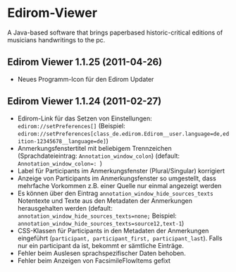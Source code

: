 Edirom-Viewer
=============

A Java-based software that brings paperbased historic-critical editions of musicians handwritings to the pc.

## Edirom Viewer 1.1.25 (2011-04-26)

* Neues Programm-Icon für den Edirom Updater

## Edirom Viewer 1.1.24 (2011-02-27)

* Edirom-Link für das Setzen von Einstellungen: `edirom://setPreferences[]` (Beispiel: `edirom://setPreferences[class_de.edirom.Edirom__user.language=de,edition-12345678__language=de]`)
* Anmerkungsfenstertitel mit beliebigem Trennzeichen (Sprachdateieintrag: `Annotation_window_colon`) (default: `Annotation_window_colon=: `)
* Label für Participants im Anmerkungsfenster (Plural/Singular) korrigiert
* Anzeige von Participants im Anmerkungsfenster so umgestellt, dass mehrfache Vorkommen z.B. einer Quelle nur einmal angezeigt werden
* Es können über den Eintrag `annotation_window_hide_sources_texts` Notentexte und Texte aus den Metadaten der Anmerkungen herausgehalten werden (default: `annotation_window_hide_sources_texts=none;` Beispiel: `annotation_window_hide_sources_texts=source12,text-1`)
* CSS-Klassen für Participants in den Metadaten der Anmerkungen eingeführt (`participant, participant_first, participant_last`). Falls nur ein participant da ist, bekommt er sämtliche Einträge.
* Fehler beim Auslesen sprachspezifischer Daten behoben.
* Fehler beim Anzeigen von FacsimileFlowItems gefixt

